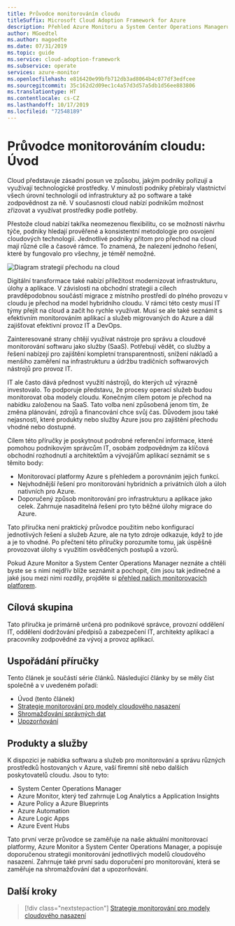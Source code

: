 ```yaml
---
title: Průvodce monitorováním cloudu
titleSuffix: Microsoft Cloud Adoption Framework for Azure
description: Přehled Azure Monitoru a System Center Operations Manageru
author: MGoedtel
ms.author: magoedte
ms.date: 07/31/2019
ms.topic: guide
ms.service: cloud-adoption-framework
ms.subservice: operate
services: azure-monitor
ms.openlocfilehash: e816420e99bfb712db3ad8064b4c077df3edfcee
ms.sourcegitcommit: 35c162d2d09ec1c4a57d3d57a5db1d56ee883806
ms.translationtype: HT
ms.contentlocale: cs-CZ
ms.lasthandoff: 10/17/2019
ms.locfileid: "72548189"
---
```

# <a name="cloud-monitoring-guide-introduction"></a>Průvodce monitorováním cloudu: Úvod

Cloud představuje zásadní posun ve způsobu, jakým podniky pořizují a využívají technologické prostředky. V minulosti podniky přebíraly vlastnictví všech úrovní technologií od infrastruktury až po software a také zodpovědnost za ně. V současnosti cloud nabízí podnikům možnost zřizovat a využívat prostředky podle potřeby.

Přestože cloud nabízí takřka neomezenou flexibilitu, co se možností návrhu týče, podniky hledají prověřené a konsistentní metodologie pro osvojení cloudových technologií. Jednotlivé podniky přitom pro přechod na cloud mají různé cíle a časové rámce. To znamená, že nalezení jednoho řešení, které by fungovalo pro všechny, je téměř nemožné.

![Diagram strategií přechodu na cloud](./media/monitoring-management-guidance-cloud-and-on-premises/introduction-cloud-adoption.png)

Digitální transformace také nabízí příležitost modernizovat infrastrukturu, úlohy a aplikace. V závislosti na obchodní strategii a cílech pravděpodobnou součástí migrace z místního prostředí do plného provozu v cloudu je přechod na model hybridního cloudu. V rámci této cesty musí IT týmy přejít na cloud a začít ho rychle využívat. Musí se ale také seznámit s efektivním monitorováním aplikací a služeb migrovaných do Azure a dál zajišťovat efektivní provoz IT a DevOps.

Zainteresované strany chtějí využívat nástroje pro správu a cloudové monitorování softwaru jako služby (SaaS). Potřebují vědět, co služby a řešení nabízejí pro zajištění kompletní transparentnosti, snížení nákladů a menšího zaměření na infrastrukturu a údržbu tradičních softwarových nástrojů pro provoz IT.

IT ale často dává přednost využití nástrojů, do kterých už výrazně investovalo. To podporuje představu, že procesy operací služeb budou monitorovat oba modely cloudu. Konečným cílem potom je přechod na nabídku založenou na SaaS. Tato volba není způsobená jenom tím, že změna plánování, zdrojů a financování chce svůj čas. Důvodem jsou také nejasnosti, které produkty nebo služby Azure jsou pro zajištění přechodu vhodné nebo dostupné.

Cílem této příručky je poskytnout podrobné referenční informace, které pomohou podnikovým správcům IT, osobám zodpovědným za klíčová obchodní rozhodnutí a architektům a vývojářům aplikací seznámit se s těmito body:

* Monitorovací platformy Azure s přehledem a porovnáním jejich funkcí.
* Nejvhodnější řešení pro monitorování hybridních a privátních úloh a úloh nativních pro Azure.
* Doporučený způsob monitorování pro infrastrukturu a aplikace jako celek. Zahrnuje nasaditelná řešení pro tyto běžné úlohy migrace do Azure.

Tato příručka není praktický průvodce použitím nebo konfigurací jednotlivých řešení a služeb Azure, ale na tyto zdroje odkazuje, když to jde a je to vhodné. Po přečtení této příručky porozumíte tomu, jak úspěšně provozovat úlohy s využitím osvědčených postupů a vzorů.

Pokud Azure Monitor a System Center Operations Manager neznáte a chtěli byste se s nimi nejdřív blíže seznámit a pochopit, čím jsou tak jedinečné a jaké jsou mezi nimi rozdíly, projděte si [přehled našich monitorovacích platforem](./platform-overview.md).

## <a name="audience"></a>Cílová skupina

Tato příručka je primárně určená pro podnikové správce, provozní oddělení IT, oddělení dodržování předpisů a zabezpečení IT, architekty aplikací a pracovníky zodpovědné za vývoj a provoz aplikací.

## <a name="how-this-guide-is-structured"></a>Uspořádání příručky

Tento článek je součástí série článků. Následující články by se měly číst společně a v uvedeném pořadí:

* Úvod (tento článek)
* [Strategie monitorování pro modely cloudového nasazení](./cloud-models-monitor-overview.md)
* [Shromažďování správných dat](./data-collection.md)
* [Upozorňování](./alerting.md)

## <a name="products-and-services"></a>Produkty a služby

K dispozici je nabídka softwaru a služeb pro monitorování a správu různých prostředků hostovaných v Azure, vaší firemní sítě nebo dalších poskytovatelů cloudu. Jsou to tyto:

* System Center Operations Manager
* Azure Monitor, který teď zahrnuje Log Analytics a Application Insights
* Azure Policy a Azure Blueprints
* Azure Automation
* Azure Logic Apps
* Azure Event Hubs

Tato první verze průvodce se zaměřuje na naše aktuální monitorovací platformy, Azure Monitor a System Center Operations Manager, a popisuje doporučenou strategii monitorování jednotlivých modelů cloudového nasazení. Zahrnuje také první sadu doporučení pro monitorování, která se zaměřuje na shromažďování dat a upozorňování.

## <a name="next-steps"></a>Další kroky

> [!div class="nextstepaction"]
> [Strategie monitorování pro modely cloudového nasazení](./cloud-models-monitor-overview.md)
